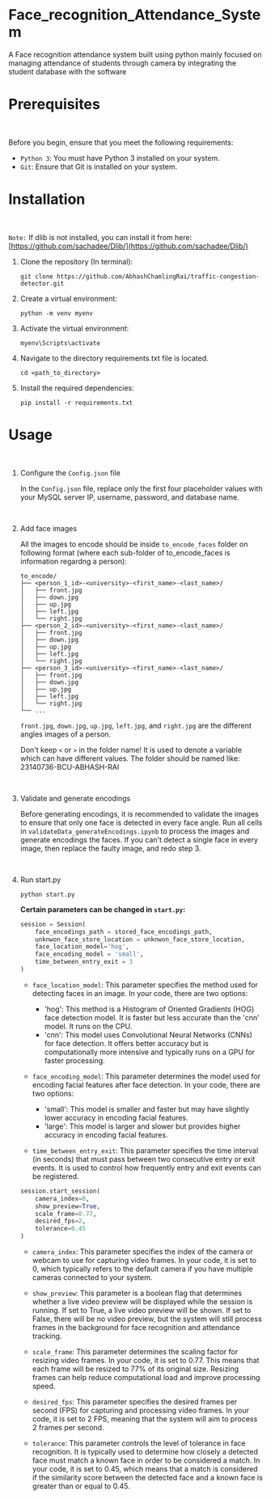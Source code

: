 # Face_recognition_Attendance_System
A Face recognition attendance system built using python mainly focused on managing attendance of students through camera by integrating the student database with the software


# Prerequisites

<br>

Before you begin, ensure that you meet the following requirements:

- `Python 3`: You must have Python 3 installed on your system.
- `Git`: Ensure that Git is installed on your system.


# Installation

<br>

`Note:` If dlib is not installed, you can install it from here: [https://github.com/sachadee/Dlib/](https://github.com/sachadee/Dlib/) 
  
1. Clone the repository (In terminal):

   ``` 
   git clone https://github.com/AbhashChamlingRai/traffic-congestion-detector.git
   ``` 

2. Create a virtual environment:

   ``` 
   python -m venv myenv
   ``` 

3. Activate the virtual environment:

   ``` 
   myenv\Scripts\activate
   ``` 

4. Navigate to the directory requirements.txt file is located.

   ``` 
   cd <path_to_directory>
   ``` 

6. Install the required dependencies:

   ``` 
   pip install -r requirements.txt
   ``` 
   

# Usage

<br>

1. Configure the `Config.json` file

    In the `Config.json` file, replace only the first four placeholder values with your MySQL server IP, username, password, and database name.

<br>

2. Add face images

    All the images to encode should be inside `to_encode_faces` folder on following format (where each sub-folder of to_encode_faces is information regardng a person):

    ```
    to_encode/
    ├── <person_1_id>-<university>-<first_name>-<last_name>/
    │   ├── front.jpg
    │   ├── down.jpg
    │   ├── up.jpg
    │   ├── left.jpg
    │   └── right.jpg
    ├── <person_2_id>-<university>-<first_name>-<last_name>/
    │   ├── front.jpg
    │   ├── down.jpg
    │   ├── up.jpg
    │   ├── left.jpg
    │   └── right.jpg
    ├── <person_3_id>-<university>-<first_name>-<last_name>/
    │   ├── front.jpg
    │   ├── down.jpg
    │   ├── up.jpg
    │   ├── left.jpg
    │   └── right.jpg
    └── ...
    ```

    `front.jpg`, `down.jpg`, `up.jpg`, `left.jpg`, and `right.jpg` are the different angles images of a person.

    Don't keep `<` or `>` in the folder name! It is used to denote a variable which can have different values. The folder should be named like: 23140736-BCU-ABHASH-RAI

<br>

3. Validate and generate encodings

    Before generating encodings, it is recommended to validate the images to ensure that only one face is detected in every face angle. Run all cells in `validateData_generateEncodings.ipynb` to process the images and generate encodings the faces. If you can't detect a single face in every image, then replace the faulty image, and redo step 3. 

<br>

4. Run start.py 

    ``` 
    python start.py
    ``` 

    **Certain parameters can be changed in `start.py`:**
    
    ```Python
    session = Session(
        face_encodings_path = stored_face_encodings_path,
        unknwon_face_store_location = unknwon_face_store_location,
        face_location_model='hog', 
        face_encoding_model = 'small', 
        time_between_entry_exit = 3
    )
    ``` 
    - `face_location_model`: This parameter specifies the method used for detecting faces in an image. In your code, there are two options:
        - 'hog': This method is a Histogram of Oriented Gradients (HOG) face detection model. It is faster but less accurate than the 'cnn' model. It runs on the CPU.
        - 'cnn': This model uses Convolutional Neural Networks (CNNs) for face detection. It offers better accuracy but is computationally more intensive and typically runs on a GPU for faster processing.
        
    - `face_encoding_model`: This parameter determines the model used for encoding facial features after face detection. In your code, there are two options:
        - 'small': This model is smaller and faster but may have slightly lower accuracy in encoding facial features.
        - 'large': This model is larger and slower but provides higher accuracy in encoding facial features.

    - `time_between_entry_exit`: This parameter specifies the time interval (in seconds) that must pass between two consecutive entry or exit events. It is used to control how frequently entry and exit events can be registered.
  
    ```Python
    session.start_session(
        camera_index=0, 
        show_preview=True, 
        scale_frame=0.77, 
        desired_fps=2, 
        tolerance=0.45
    )
    ```

    - `camera_index`: This parameter specifies the index of the camera or webcam to use for capturing video frames. In your code, it is set to 0, which typically refers to the default camera if you have multiple cameras connected to your system.

    - `show_preview`: This parameter is a boolean flag that determines whether a live video preview will be displayed while the session is running.
If set to True, a live video preview will be shown.
If set to False, there will be no video preview, but the system will still process frames in the background for face recognition and attendance tracking.

    - `scale_frame`: This parameter determines the scaling factor for resizing video frames. In your code, it is set to 0.77. This means that each frame will be resized to 77% of its original size. Resizing frames can help reduce computational load and improve processing speed.

    - `desired_fps`: This parameter specifies the desired frames per second (FPS) for capturing and processing video frames. In your code, it is set to 2 FPS, meaning that the system will aim to process 2 frames per second.

    - `tolerance`: This parameter controls the level of tolerance in face recognition. It is typically used to determine how closely a detected face must match a known face in order to be considered a match. In your code, it is set to 0.45, which means that a match is considered if the similarity score between the detected face and a known face is greater than or equal to 0.45.
  
<br>
